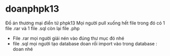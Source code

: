 # doanphpk13
Đồ án thương mại điển tử phpk13
Mọi người pull xuống hết file trong đó có 1 file .rar và 1 file .sql còn lại file .php
- File .rar mọi người giải nén vào đúng thư mục đó nhé
- file .sql mọi người tạo database doan rồi import vào trong database : doan nhé
